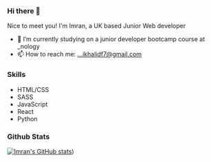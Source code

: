 ### Hi there 👋


Nice to meet you! I'm Imran, a UK based Junior Web developer


- 🔭 I’m currently studying on a junior developer bootcamp course at _nology
- 📫 How to reach me: ...ikhalidf7@gmail.com


### Skills
- HTML/CSS
- SASS
- JavaScript
- React
- Python


### Github Stats

[![Imran's GitHub stats](https://github-readme-stats.vercel.app/api?username=Imran-Khalid-code)](https://github.com/Imran/github-readme-stats)) 
